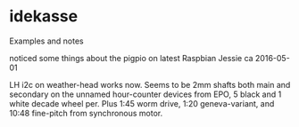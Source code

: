 # idekasse
Examples and notes

noticed some things about the pigpio on latest Raspbian Jessie ca 2016-05-01

LH i2c on weather-head works now.
Seems to be 2mm shafts both main and secondary on the unnamed hour-counter devices from EPO, 5 black and 1 white decade wheel per. 
Plus 1:45 worm drive, 1:20 geneva-variant, and 10:48 fine-pitch from synchronous motor.


